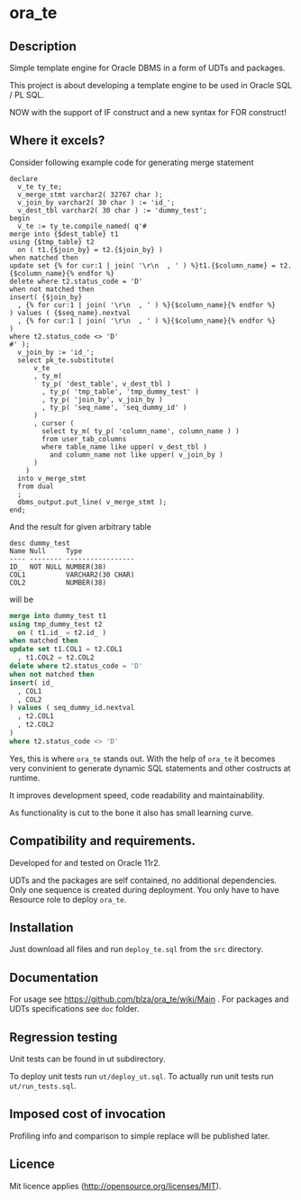 # ora_te
## Description
Simple template engine for Oracle DBMS in a form of UDTs and packages.

This project is about developing a template engine to be used in Oracle SQL / PL SQL.

NOW with the support of IF construct and a new syntax for FOR construct!

## Where it excels?

Consider following example code for generating merge statement
```plsql
declare
  v_te ty_te;
  v_merge_stmt varchar2( 32767 char );
  v_join_by varchar2( 30 char ) := 'id_';
  v_dest_tbl varchar2( 30 char ) := 'dummy_test';
begin
  v_te := ty_te.compile_named( q'#
merge into {$dest_table} t1
using {$tmp_table} t2
  on ( t1.{$join_by} = t2.{$join_by} )
when matched then 
update set {% for cur:1 | join( '\r\n  , ' ) %}t1.{$column_name} = t2.{$column_name}{% endfor %}
delete where t2.status_code = 'D'
when not matched then 
insert( {$join_by}
  , {% for cur:1 | join( '\r\n  , ' ) %}{$column_name}{% endfor %}
) values ( {$seq_name}.nextval
  , {% for cur:1 | join( '\r\n  , ' ) %}{$column_name}{% endfor %}
) 
where t2.status_code <> 'D'
#' );
  v_join_by := 'id_';
  select pk_te.substitute( 
      v_te
      , ty_m( 
        ty_p( 'dest_table', v_dest_tbl )
        , ty_p( 'tmp_table', 'tmp_dummy_test' ) 
        , ty_p( 'join_by', v_join_by ) 
        , ty_p( 'seq_name', 'seq_dummy_id' )
      )
      , cursor ( 
        select ty_m( ty_p( 'column_name', column_name ) )
        from user_tab_columns 
        where table_name like upper( v_dest_tbl ) 
          and column_name not like upper( v_join_by )
      )
    )
  into v_merge_stmt 
  from dual
  ;
  dbms_output.put_line( v_merge_stmt );
end;
```
And the result for given arbitrary table
```
desc dummy_test
Name Null     Type              
---- -------- ----------------- 
ID_  NOT NULL NUMBER(38)        
COL1          VARCHAR2(30 CHAR) 
COL2          NUMBER(38) 
```
will be
```sql
merge into dummy_test t1
using tmp_dummy_test t2
  on ( t1.id_ = t2.id_ )
when matched then
update set t1.COL1 = t2.COL1
  , t1.COL2 = t2.COL2
delete where t2.status_code = 'D'
when not matched then 
insert( id_
  , COL1
  , COL2
) values ( seq_dummy_id.nextval
  , t2.COL1
  , t2.COL2
) 
where t2.status_code <> 'D'
```

Yes, this is where `ora_te` stands out. With the help of `ora_te` it becomes very convinient to generate dynamic SQL statements and other costructs at runtime. 

It improves development speed, code readability and maintainability. 

As functionality is cut to the bone it also has small learning curve.

## Compatibility and requirements.
Developed for and tested on Oracle 11r2.

UDTs and the packages are self contained, no additional dependencies. Only one sequence is created during deployment. You only have to have Resource role to deploy `ora_te`.

## Installation
Just download all files and run `deploy_te.sql` from the `src` directory.

## Documentation
For usage see https://github.com/blza/ora_te/wiki/Main .
For packages and UDTs specifications see `doc` folder.

## Regression testing
Unit tests can be found in ut subdirectory.

To deploy unit tests run `ut/deploy_ut.sql`.
To actually run unit tests run `ut/run_tests.sql`.

## Imposed cost of invocation
Profiling info and comparison to simple replace will be published later.


## Licence
Mit licence applies (http://opensource.org/licenses/MIT).
